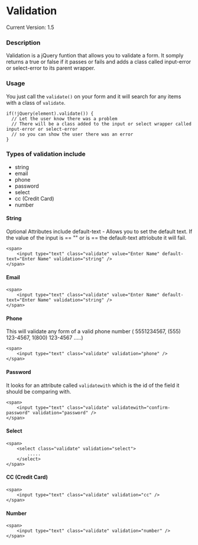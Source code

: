 Validation
============

Current Version: 1.5

### Description
Validation is a jQuery funtion that allows you to validate a form. It somply returns a true or false if it passes or fails and adds a class called input-error or select-error to its parent wrapper.


### Usage
You just call the `validate()` on your form and it will search for any items with a class of `validate`.

    if(!jQuery(element).validate()) {
      // Let the user know there was a problem
      // There will be a class added to the input or select wrapper called input-error or select-error 
      // so you can show the user there was an error
    }

### Types of validation include 

* string
* email
* phone
* password
* select
* cc (Credit Card)
* number

#### String
Optional Attributes include 
default-text - Allows you to set the default text. If the value of the input is == "" or is == the default-text attriobute it will fail.

    <span>
        <input type="text" class="validate" value="Enter Name" default-text="Enter Name" validation="string" />
    </span>

#### Email

    <span>
        <input type="text" class="validate" value="Enter Name" default-text="Enter Name" validation="string" />
    </span>

#### Phone
This will validate any form of a valid phone number ( 5551234567, (555) 123-4567, 1(800) 123-4567 .....) 

    <span>
        <input type="text" class="validate" validation="phone" />
    </span>

#### Password
It looks for an attribute called `validatewith` which is the id of the field it should be comparing with.

    <span>
        <input type="text" class="validate" validatewith="confirm-password" validation="password" />
    </span>

#### Select

    <span>
        <select class="validate" validation="select">
            .....
        </select>
    </span>

#### CC (Credit Card)

    <span>
        <input type="text" class="validate" validation="cc" />
    </span>

#### Number

    <span>
        <input type="text" class="validate" validation="number" />
    </span>

